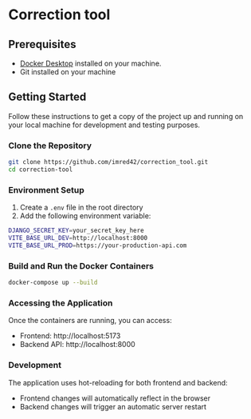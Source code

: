 # Correction tool

## Prerequisites

- [Docker Desktop](https://www.docker.com/get-started) installed on your machine.
- Git installed on your machine

## Getting Started

Follow these instructions to get a copy of the project up and running on your local machine for development and testing purposes.

### Clone the Repository
```bash
git clone https://github.com/imred42/correction_tool.git
cd correction-tool
```

### Environment Setup
1. Create a `.env` file in the root directory
2. Add the following environment variable:
```bash
DJANGO_SECRET_KEY=your_secret_key_here
VITE_BASE_URL_DEV=http://localhost:8000
VITE_BASE_URL_PROD=https://your-production-api.com
```

### Build and Run the Docker Containers
```bash
docker-compose up --build
```

### Accessing the Application
Once the containers are running, you can access:
- Frontend: http://localhost:5173
- Backend API: http://localhost:8000

### Development
The application uses hot-reloading for both frontend and backend:
- Frontend changes will automatically reflect in the browser
- Backend changes will trigger an automatic server restart